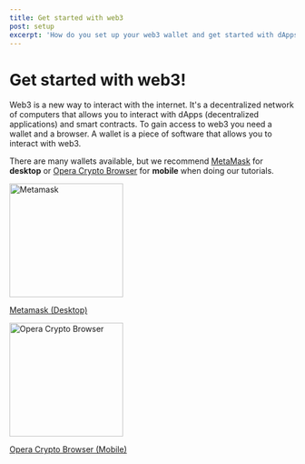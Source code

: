 ```yaml
---
title: Get started with web3
post: setup
excerpt: 'How do you set up your web3 wallet and get started with dApps?'
---
```


<script lang="ts">
    import metamask from "$lib/posts/images/metamask.svg";
    import cryptoBrowser from "$lib/posts/images/OperaCryptoBrowser.png";
</script>

# Get started with web3!

Web3 is a new way to interact with the internet. It's a decentralized network of computers that allows you to interact
with dApps (decentralized applications) and smart contracts.
To gain access to web3 you need a wallet and a browser. A wallet is a piece of software that allows you to interact with web3.

There are many wallets available, but we recommend [MetaMask](https://metamask.io/) for **desktop** or [Opera Crypto Browser](https://www.opera.com/crypto/next) for **mobile** when doing our tutorials.

<div class="flex flex-row justify-between">
    <a href="https://metamask.io/" class="flex flex-col items-center">
        <img alt="Metamask" src={metamask} width="200">
        <p>Metamask (Desktop)</p>
    </a>
    <a href="https://www.opera.com/crypto/next" class="flex flex-col items-center">
        <img alt="Opera Crypto Browser" src={cryptoBrowser} width="200">
        <p>Opera Crypto Browser (Mobile)</p>
    </a>
</div>
